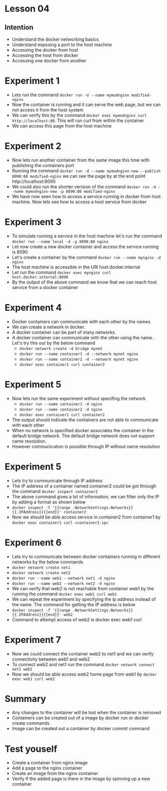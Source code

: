 # Lesson 04

## Intention
 * Understand the docker networking basics
 * Understand exposing a port to the host machine
 * Accessing the docker from host
 * Accessing the host from docker
 * Accessing one docker from another

# Experiment 1
 * Lets run the command `docker run -d --name mymodnginx modified-nginx`
 * Now the container is running and it can serve the web page, but we can not access it from the host system
 * We can verify this by the command `docker exec mymodnginx curl http://localhost:80`. This will run curl from within the container
 * We can access this page from the host machine

# Experiment 2
 * Now lets run another container from the same image this time with publishing the containers port
 * Running the command `docker run -d --name mymodnginx-new --publish 8090:80 modified-nginx` we can see the page by at the end point http://localhost:8090
 * We could also run the shorter verision of the command `docker run -d --name mymodnginx-new -p 8090:80 modified-nginx`
 * We have now seen how to access a service running in docker from host machine. Now lets see how to access a host service from docker

# Experiment 3
 * To simulate running a service in the host machine let's run the command `docker run --name local -d -p 8090:80 nginx`
 * Let now create a new docker container and access the service running is 8090
 * Let's create a container by the command `docker run --name mynginx -d nginx`
 * The host machine is accessible in the URI host.docker.internal
 * Let run the command `docker exec mynginx curl host.docker.internal:8090`
 * By the output of the above command we know that we can reach host service from a docker container 

# Experiment 4
 * Docker containers can communicate with each other by the names
 * We can create a network in docker.
 * A docker container can be part of many networks.
 * A docker container can communicate with the other using the name. Let's try this out by the below command
   * `docker network create -d bridge mynet`
   * `docker run --name container1 -d --network mynet nginx`
   * `docker run --name container2 -d --network mynet nginx`
   * `docker exec container1 curl container2`
 
 # Experiment 5
 * Now lets run the same experiment without specifing the network
   * `docker run --name container1 -d nginx`
   * `docker run --name container2 -d nginx`
   * `docker exec container1 curl container2`
 * The output should indicate the containers are not able to communicate with each other
 * When no network is specified docker associates the container in the default bridge network. The default bridge network does not support name resolution.
 * However communication is possible through IP without name resolution
 
 # Experiment 5
 * Lets try to communicate through IP address
 * The IP address of a container named container2 could be got through the command `docker inspect container2`
 * The above command gives a lot of information, we can filter only the IP by adding a format as shown below
 * `docker inspect -f '{{range .NetworkSettings.Networks}}{{.IPAddress}}{{end}}' container2`
 * Now we should be able access service in container2 from container1 by `docker exec container1 curl <container2-ip>`
 
 # Experiment 6
 * Lets try to communicate between docker containers running in different networks by the below commands
 * `docker network create net1`
 * `docker network create net2`
 * `docker run --name web1 --network net1 -d nginx`
 * `docker run --name web2 --network net2 -d nginx`
 * We can verify that web2 is not reachable from container web1 by the running the command `docker exec web1 curl web1`
 * We can repeat the experiment by specifying the ip address instead of the name. The command for getting the IP address is below
 * `docker inspect -f '{{range .NetworkSettings.Networks}}{{.IPAddress}}{{end}}' web2`
 * Command to attempt access of web2 is docker exec web1 curl <ip-address of web2>
 
 # Experiment 7
 * Now we could connect the container web2 to net1 and we can verify connectivity between web1 and web2
 * To connect web2 and net1 run the command `docker network connect net1 web2`
 * Now we should be able access web2 home page from web1 by `docker exec web1 curl web2`
 
# Summary
 * Any changes to the container will be lost when the container is removed
 * Containers can be created out of a image by docker run or docker create commands
 * Image can be created out a container by docker commit command

# Test youself
 * Create a container from nginx image
 * Add a page to the nginx container
 * Create an image from the nginx container
 * Verify if the added page is there in the image by spinning up a new container

